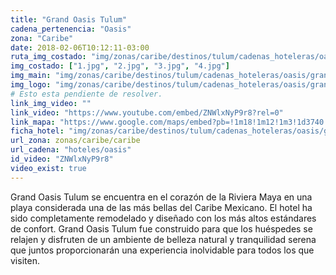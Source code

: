 ```yaml
---
title: "Grand Oasis Tulum"
cadena_pertenencia: "Oasis"
zona: "Caribe"
date: 2018-02-06T10:12:11-03:00
ruta_img_costado: "img/zonas/caribe/destinos/tulum/cadenas_hoteleras/oasis/grand_oasis_tulum/imagenes/"
img_costado: ["1.jpg", "2.jpg", "3.jpg", "4.jpg"]
img_main: "img/zonas/caribe/destinos/tulum/cadenas_hoteleras/oasis/grand_oasis_tulum/grand_oasis_tulum.jpg"
img_logo: "img/zonas/caribe/destinos/tulum/cadenas_hoteleras/oasis/grand_oasis_tulum/logo/logo_grand_oasis_tulum.jpg"
# Esto esta pendiente de resolver.
link_img_video: ""
link_video: "https://www.youtube.com/embed/ZNWlxNyP9r8?rel=0"
link_mapa: "https://www.google.com/maps/embed?pb=!1m18!1m12!1m3!1d3740.19218243666!2d-87.32788948507825!3d20.37496448635614!2m3!1f0!2f0!3f0!3m2!1i1024!2i768!4f13.1!3m3!1m2!1s0x8f4e33bc06393e3b%3A0x36c82f7af50ee97f!2sGrand+Oasis+Tulum!5e0!3m2!1ses!2scl!4v1517928545702"
ficha_hotel: "img/zonas/caribe/destinos/tulum/cadenas_hoteleras/oasis/grand_oasis_tulum/grand_oasis_tulum.pdf"
url_zona: zonas/caribe/caribe
url_cadena: "hoteles/oasis"
id_video: "ZNWlxNyP9r8"
video_exist: true
---
```

Grand Oasis Tulum se encuentra en el corazón de la Riviera Maya en una playa considerada una de las más bellas del Caribe Mexicano. El hotel ha sido completamente remodelado y diseñado con los más altos estándares de confort. Grand Oasis Tulum fue construido para que los huéspedes se relajen y disfruten de un ambiente de belleza natural y tranquilidad serena que juntos proporcionarán una experiencia inolvidable para todos los que visiten.
